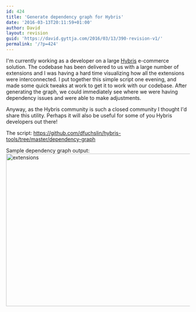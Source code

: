 ```yaml
---
id: 424
title: 'Generate dependency graph for Hybris'
date: '2016-03-13T20:11:59+01:00'
author: David
layout: revision
guid: 'https://david.gyttja.com/2016/03/13/390-revision-v1/'
permalink: '/?p=424'
---
```


I'm currently working as a developer on a large <a href="https://www.hybris.com/en/" target="_blank">Hybris</a> e-commerce solution. The codebase has been delivered to us with a large number of extensions and I was having a hard time visualizing how all the extensions were interconnected. I put together this simple script one evening, and made some quick tweaks at work to get it to work with our codebase. After generating the graph, we could immediately see where we were having dependency issues and were able to make adjustments.

<!--more-->

Anyway, as the Hybris community is such a closed community I thought I'd share this utility. Perhaps it will also be useful for some of you Hybris developers out there!

The script: <a href="https://github.com/dfuchslin/hybris-tools/tree/master/dependency-graph" target="_blank">https://github.com/dfuchslin/hybris-tools/tree/master/dependency-graph</a>

Sample dependency graph output:
<a href="https://david.gyttja.com/wp-content/uploads/2015/05/extensions.svg"><img src="https://david.gyttja.com/wp-content/uploads/2015/05/extensions.svg" alt="extensions" width="830" height="418" class="aligncenter size-medium wp-image-392" /></a>